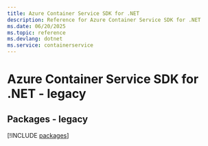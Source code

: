 ```yaml
---
title: Azure Container Service SDK for .NET
description: Reference for Azure Container Service SDK for .NET
ms.date: 06/20/2025
ms.topic: reference
ms.devlang: dotnet
ms.service: containerservice
---
```

# Azure Container Service SDK for .NET - legacy
## Packages - legacy
[!INCLUDE [packages](container-service-index.md)]